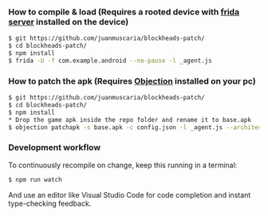 ### How to compile & load (Requires a rooted device with [frida server](https://frida.re/docs/android/) installed on the device)

```sh
$ git https://github.com/juanmuscaria/blockheads-patch/
$ cd blockheads-patch/
$ npm install
$ frida -U -f com.example.android --no-pause -l _agent.js
```

### How to patch the apk (Requires [Objection](https://github.com/sensepost/objection) installed on your pc)
```sh
$ git https://github.com/juanmuscaria/blockheads-patch/
$ cd blockheads-patch/
$ npm install
* Drop the game apk inside the repo folder and rename it to base.apk
$ objection patchapk -s base.apk -c config.json -l _agent.js --architecture armeabi-v7a
```

### Development workflow

To continuously recompile on change, keep this running in a terminal:

```sh
$ npm run watch
```

And use an editor like Visual Studio Code for code completion and instant
type-checking feedback.
